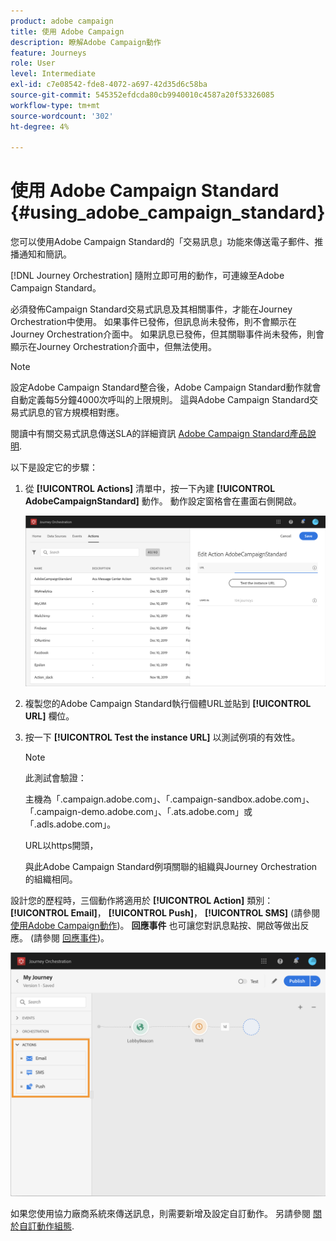 ```yaml
---
product: adobe campaign
title: 使用 Adobe Campaign
description: 瞭解Adobe Campaign動作
feature: Journeys
role: User
level: Intermediate
exl-id: c7e08542-fde8-4072-a697-42d35d6c58ba
source-git-commit: 545352efdcda80cb9940010c4587a20f53326085
workflow-type: tm+mt
source-wordcount: '302'
ht-degree: 4%

---
```


# 使用 Adobe Campaign Standard {#using_adobe_campaign_standard}

您可以使用Adobe Campaign Standard的「交易訊息」功能來傳送電子郵件、推播通知和簡訊。

[!DNL Journey Orchestration] 隨附立即可用的動作，可連線至Adobe Campaign Standard。

必須發佈Campaign Standard交易式訊息及其相關事件，才能在Journey Orchestration中使用。 如果事件已發佈，但訊息尚未發佈，則不會顯示在Journey Orchestration介面中。 如果訊息已發佈，但其關聯事件尚未發佈，則會顯示在Journey Orchestration介面中，但無法使用。

>[!NOTE]
>
>設定Adobe Campaign Standard整合後，Adobe Campaign Standard動作就會自動定義每5分鐘4000次呼叫的上限規則。 這與Adobe Campaign Standard交易式訊息的官方規模相對應。
>
>閱讀中有關交易式訊息傳送SLA的詳細資訊 [Adobe Campaign Standard產品說明](https://helpx.adobe.com/legal/product-descriptions/campaign-standard.html).

以下是設定它的步驟：

1. 從 **[!UICONTROL Actions]** 清單中，按一下內建 **[!UICONTROL AdobeCampaignStandard]** 動作。 動作設定窗格會在畫面右側開啟。

   ![](../assets/actioncampaign.png)

1. 複製您的Adobe Campaign Standard執行個體URL並貼到 **[!UICONTROL URL]** 欄位。

1. 按一下 **[!UICONTROL Test the instance URL]** 以測試例項的有效性。

   >[!NOTE]
   >
   >此測試會驗證：
   >
   >主機為「.campaign.adobe.com」、「.campaign-sandbox.adobe.com」、「.campaign-demo.adobe.com」、「.ats.adobe.com」或「.adls.adobe.com」。
   >
   >URL以https開頭，
   >
   >與此Adobe Campaign Standard例項關聯的組織與Journey Orchestration的組織相同。

設計您的歷程時，三個動作將適用於 **[!UICONTROL Action]** 類別： **[!UICONTROL Email]**， **[!UICONTROL Push]**， **[!UICONTROL SMS]** (請參閱 [使用Adobe Campaign動作](../building-journeys/using-adobe-campaign-actions.md))。 **回應事件** 也可讓您對訊息點按、開啟等做出反應。 (請參閱 [回應事件](../building-journeys/reaction-events.md))。

![](../assets/journey58.png)

如果您使用協力廠商系統來傳送訊息，則需要新增及設定自訂動作。 另請參閱 [關於自訂動作組態](../action/about-custom-action-configuration.md).
